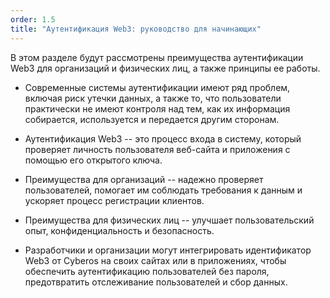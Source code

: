 ```yaml
---
order: 1.5
title: "Аутентификация Web3: руководство для начинающих"
---
```


В этом разделе будут рассмотрены преимущества аутентификации Web3 для организаций и физических лиц, а также принципы ее работы.

-  Современные системы аутентификации имеют ряд проблем, включая риск утечки данных, а также то, что пользователи практически не имеют контроля над тем, как их информация собирается, используется и передается другим сторонам.

-  Аутентификация Web3 -- это процесс входа в систему, который проверяет личность пользователя веб-сайта и приложения с помощью его открытого ключа.

-  Преимущества для организаций -- надежно проверяет пользователей, помогает им соблюдать требования к данным и ускоряет процесс регистрации клиентов.

-  Преимущества для физических лиц -- улучшает пользовательский опыт, конфиденциальность и безопасность.

-  Разработчики и организации могут интегрировать идентификатор Web3 от Cyberos на своих сайтах или в приложениях, чтобы обеспечить аутентификацию пользователей без пароля, предотвратить отслеживание пользователей и сбор данных.

‍